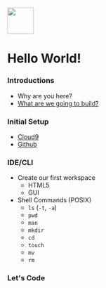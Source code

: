 # <img src="https://cloud.githubusercontent.com/assets/8397980/19818474/bd21af4c-9d04-11e6-8df6-1ed154718dce.png" height="60">

# Hello World!

### Introductions
* Why are you here?
* [What are we going to build?](p-school-blog.herokuapp.com)

### Initial Setup
* [Cloud9](c9.io)
* [Github](github.com)

### IDE/CLI
* Create our first workspace
    * HTML5
    * GUI
* Shell Commands (POSIX)
    * `ls` (`-t`, `-a`)
    * `pwd`
    * `man`
    * `mkdir`
    * `cd`
    * `touch`
    * `mv`
    * `rm`

### Let's Code
